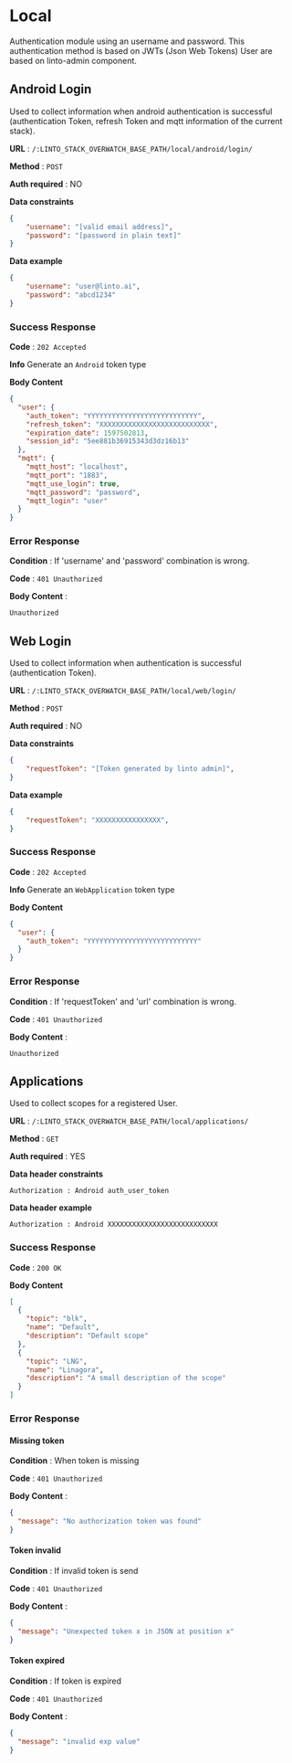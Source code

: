 # Local
Authentication module using an username and password. This authentication method is based on JWTs (Json Web Tokens)
User are based on linto-admin component.

## Android Login
Used to collect information when android authentication is successful (authentication Token, refresh Token and mqtt information of the current stack).

**URL** : `/:LINTO_STACK_OVERWATCH_BASE_PATH/local/android/login/`

**Method** : `POST`

**Auth required** : NO

**Data constraints**
```json
{
    "username": "[valid email address]",
    "password": "[password in plain text]"
}
```

**Data example**
```json
{
    "username": "user@linto.ai",
    "password": "abcd1234"
}
```

### Success Response

**Code** : `202 Accepted`

**Info** Generate an `Android` token type

**Body Content**
```json
{
  "user": {
    "auth_token": "YYYYYYYYYYYYYYYYYYYYYYYYYYY",
    "refresh_token": "XXXXXXXXXXXXXXXXXXXXXXXXXXX",
    "expiration_date": 1597502813,
    "session_id": "5ee881b36915343d3dz16b13"
  },
  "mqtt": {
    "mqtt_host": "localhost",
    "mqtt_port": "1883",
    "mqtt_use_login": true,
    "mqtt_password": "password",
    "mqtt_login": "user"
  }
}
```

### Error Response

**Condition** : If 'username' and 'password' combination is wrong.

**Code** : `401 Unauthorized`

**Body Content** :
```
Unauthorized
```


## Web Login
Used to collect information when authentication is successful (authentication Token).

**URL** : `/:LINTO_STACK_OVERWATCH_BASE_PATH/local/web/login/`

**Method** : `POST`

**Auth required** : NO

**Data constraints**
```json
{
    "requestToken": "[Token generated by linto admin]",
}
```

**Data example**
```json
{
    "requestToken": "XXXXXXXXXXXXXXXX",
}
```

### Success Response

**Code** : `202 Accepted`

**Info** Generate an `WebApplication` token type

**Body Content**
```json
{
  "user": {
    "auth_token": "YYYYYYYYYYYYYYYYYYYYYYYYYYY"
  }
}
```

### Error Response

**Condition** : If 'requestToken' and 'url' combination is wrong.

**Code** : `401 Unauthorized`

**Body Content** :
```
Unauthorized
```

## Applications
Used to collect scopes for a registered User.

**URL** : `/:LINTO_STACK_OVERWATCH_BASE_PATH/local/applications/`

**Method** : `GET`

**Auth required** : YES

**Data header constraints**

```
Authorization : Android auth_user_token
```
**Data header example**
```
Authorization : Android XXXXXXXXXXXXXXXXXXXXXXXXXXX
```

### Success Response

**Code** : `200 OK`

**Body Content**
```json
[
  {
    "topic": "blk",
    "name": "Default",
    "description": "Default scope"
  },
  {
    "topic": "LNG",
    "name": "Linagora",
    "description": "A small description of the scope"
  }
]
```

### Error Response
#### Missing token
**Condition** : When token is missing

**Code** : `401 Unauthorized`

**Body Content** :

```json
{
  "message": "No authorization token was found"
}
```

#### Token invalid
**Condition** : If invalid token is send

**Code** : `401 Unauthorized`

**Body Content** :
```json
{
  "message": "Unexpected token x in JSON at position x"
}
```
#### Token expired
**Condition** : If token is expired

**Code** : `401 Unauthorized`

**Body Content** :
```json
{
  "message": "invalid exp value"
}
```
